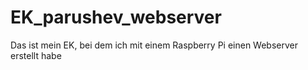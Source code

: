 # EK_parushev_webserver
Das ist mein EK, bei dem ich mit einem Raspberry Pi einen Webserver erstellt habe
